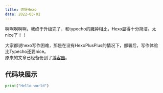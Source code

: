 ```yaml
---
title: 你好Hexo
date: 2022-03-01
---
```


啊啊啊啊啊，我终于升级完了，和typecho的臃肿相比，Hexo显得十分简洁。太nice了！！  
<!-- more -->
大家都说hexo写作困难，那是在没有HexoPlusPlus的情况下，部署后，写作体验比Typecho还要nice。  
原来的文章已经备份到了[博客园](https://cnblogs.com/redish101)。
## 代码块展示
```python
print("Hello world")
```